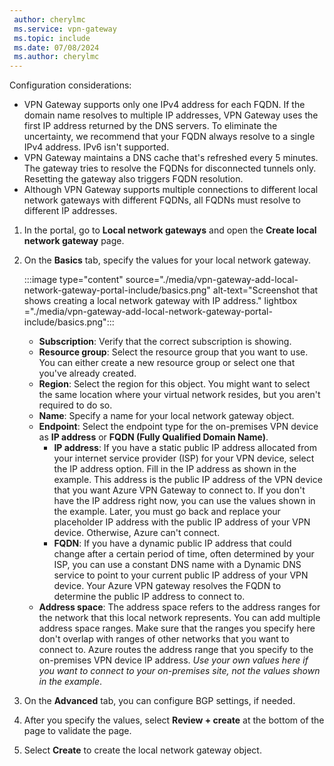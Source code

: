 ```yaml
---
 author: cherylmc
 ms.service: vpn-gateway
 ms.topic: include
 ms.date: 07/08/2024
 ms.author: cherylmc
---
```


Configuration considerations:

* VPN Gateway supports only one IPv4 address for each FQDN. If the domain name resolves to multiple IP addresses, VPN Gateway uses the first IP address returned by the DNS servers. To eliminate the uncertainty, we recommend that your FQDN always resolve to a single IPv4 address. IPv6 isn't supported.
* VPN Gateway maintains a DNS cache that's refreshed every 5 minutes. The gateway tries to resolve the FQDNs for disconnected tunnels only. Resetting the gateway also triggers FQDN resolution.
* Although VPN Gateway supports multiple connections to different local network gateways with different FQDNs, all FQDNs must resolve to different IP addresses.

1. In the portal, go to **Local network gateways** and open the **Create local network gateway** page.
1. On the **Basics** tab, specify the values for your local network gateway.

   :::image type="content" source="./media/vpn-gateway-add-local-network-gateway-portal-include/basics.png" alt-text="Screenshot that shows creating a local network gateway with IP address." lightbox ="./media/vpn-gateway-add-local-network-gateway-portal-include/basics.png":::

   * **Subscription**: Verify that the correct subscription is showing.
   * **Resource group**: Select the resource group that you want to use. You can either create a new resource group or select one that you've already created.
   * **Region**: Select the region for this object. You might want to select the same location where your virtual network resides, but you aren't required to do so.
   * **Name**: Specify a name for your local network gateway object.
   * **Endpoint**: Select the endpoint type for the on-premises VPN device as **IP address** or **FQDN (Fully Qualified Domain Name)**.
      * **IP address**: If you have a static public IP address allocated from your internet service provider (ISP) for your VPN device, select the IP address option. Fill in the IP address as shown in the example. This address is the public IP address of the VPN device that you want Azure VPN Gateway to connect to. If you don't have the IP address right now, you can use the values shown in the example. Later, you must go back and replace your placeholder IP address with the public IP address of your VPN device. Otherwise, Azure can't connect.
      * **FQDN**: If you have a dynamic public IP address that could change after a certain period of time, often determined by your ISP, you can use a constant DNS name with a Dynamic DNS service to point to your current public IP address of your VPN device. Your Azure VPN gateway resolves the FQDN to determine the public IP address to connect to.
   * **Address space**: The address space refers to the address ranges for the network that this local network represents. You can add multiple address space ranges. Make sure that the ranges you specify here don't overlap with ranges of other networks that you want to connect to. Azure routes the address range that you specify to the on-premises VPN device IP address. *Use your own values here if you want to connect to your on-premises site, not the values shown in the example*.

1. On the **Advanced** tab, you can configure BGP settings, if needed.
1. After you specify the values, select **Review + create** at the bottom of the page to validate the page.
1. Select **Create** to create the local network gateway object.